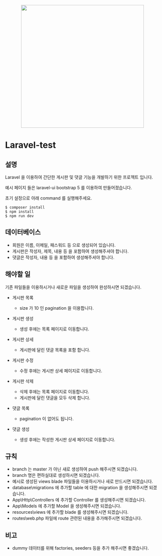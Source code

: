 <p align="center"><a href="https://laravel.com" target="_blank"><img src="https://raw.githubusercontent.com/laravel/art/master/logo-lockup/5%20SVG/2%20CMYK/1%20Full%20Color/laravel-logolockup-cmyk-red.svg" width="400"></a></p>

# Laravel-test

## 설명

Laravel 을 이용하여 간단한 게시판 및 댓글 기능을 개발하기 위한 프로젝트 입니다.

예시 페이지 들은 laravel-ui bootstrap 5 를 이용하여 만들어졌습니다.

초기 설정으로 아래 command 를 실행해주세요.

```shell
$ composer install
$ npm install
$ npm run dev
```

## 데이터베이스

- 회원은 이름, 이메일, 패스워드 등 으로 생성되어 있습니다.
- 게시판은 작성자, 제목, 내용 등 을 포함하여 생성해주셔야 합니다.
- 댓글은 작성자, 내용 등 을 포함하여 생성해주셔야 합니다.

## 해야할 일

기존 파일들을 이용하시거나 새로운 파일을 생성하여 완성하시면 되겠습니다.

- 게시판 목록
    - size 가 10 인 pagination 을 이용합니다.

- 게시판 생성
    - 생성 후에는 목록 페이지로 이동합니다.

- 게시판 상세
    - 게시판에 달린 댓글 목록을 포함 합니다.

- 게시판 수정
    - 수정 후에는 게시판 상세 페이지로 이동합니다.

- 게시판 삭제
    - 삭제 후에는 목록 페이지로 이동합니다.
    - 게시판에 달린 댓글을 모두 삭제 합니다.

- 댓글 목록
    - pagination 이 없어도 됩니다.

- 댓글 생성
    - 생성 후에는 작성한 게시판 상세 페이지로 이동합니다.

## 규칙

- branch 는 master 가 아닌 새로 생성하여 push 해주시면 되겠습니다.
- branch 명은 편하실대로 생성하시면 되겠습니다.
- 예시로 생성된 views blade 파일들을 이용하시거나 새로 만드시면 되겠습니다.
- database\migrations 에 추가할 table 에 대한 migration 을 생성해주시면 되겠습니다.
- App\Http\Controllers 에 추가할 Controller 를 생성해주시면 되겠습니다.
- App\Models 에 추가할 Model 을 생성해주시면 되겠습니다.
- resources\views 에 추가할 blade 를 생성해주시면 되겠습니다.
- routes\web.php 파일에 route 관련된 내용을 추가해주시면 되겠습니다.

## 비고

-  dummy 데이터를 위해 factories, seeders 등을 추가 해주시면 좋겠습니다.  
